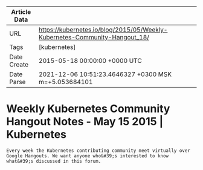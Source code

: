 |             Article Data             ||
| ----------------- | ----------------- |
| URL               | https://kubernetes.io/blog/2015/05/Weekly-Kubernetes-Community-Hangout_18/        |
| Tags              | [kubernetes]       |
| Date Create       | 2015-05-18 00:00:00 &#43;0000 UTC |
| Date Parse        | 2021-12-06 10:51:23.4646327 &#43;0300 MSK m=&#43;5.053684101  |

#  Weekly Kubernetes Community Hangout Notes - May 15 2015  | Kubernetes

	
	
	
	
	Every week the Kubernetes contributing community meet virtually over Google Hangouts. We want anyone who&#39;s interested to know what&#39;s discussed in this forum.


	

	


